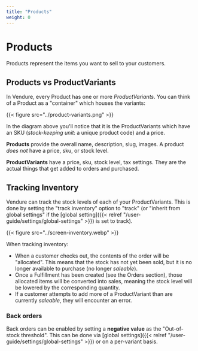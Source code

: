 ```yaml
---
title: "Products"
weight: 0
---
```


# Products

Products represent the items you want to sell to your customers.

## Products vs ProductVariants

In Vendure, every Product has one or more _ProductVariants_. You can think of a Product as a "container" which houses the variants: 

{{< figure src="../product-variants.png" >}}

In the diagram above you'll notice that it is the ProductVariants which have an SKU (_stock-keeping unit_: a unique product code) and a price.

**Products** provide the overall name, description, slug, images. A product _does not_ have a price, sku, or stock level. 

**ProductVariants** have a price, sku, stock level, tax settings. They are the actual things that get added to orders and purchased.

## Tracking Inventory

Vendure can track the stock levels of each of your ProductVariants. This is done by setting the "track inventory" option to "track" (or "inherit from global settings" if the [global setting]({{< relref "/user-guide/settings/global-settings" >}}) is set to track).

{{< figure src="../screen-inventory.webp" >}}

When tracking inventory:

* When a customer checks out, the contents of the order will be "allocated". This means that the stock has not yet been sold, but it is no longer available to purchase (no longer _saleable_).
* Once a Fulfillment has been created (see the Orders section), those allocated items will be converted into sales, meaning the stock level will be lowered by the corresponding quantity.
* If a customer attempts to add more of a ProductVariant than are currently _saleable_, they will encounter an error.

### Back orders

Back orders can be enabled by setting a **negative value** as the "Out-of-stock threshold". This can be done via [global settings]({{< relref "/user-guide/settings/global-settings" >}}) or on a per-variant basis.
